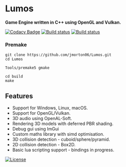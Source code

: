 # Lumos

**Game Engine written in C++ using OpenGL and Vulkan.**

[![Codacy Badge](https://api.codacy.com/project/badge/Grade/dd716348d0124620abb2bbcaedfa9cb3)](https://app.codacy.com/app/jmorton06/Lumos?utm_source=github.com&utm_medium=referral&utm_content=jmorton06/Lumos&utm_campaign=Badge_Grade_Settings)
[![Build status](https://img.shields.io/appveyor/ci/jmorton06/Lumos.svg?style=flat-square&label=Windows)](https://ci.appveyor.com/project/jmorton06/Lumos) [![Build status]( https://img.shields.io/travis/jmorton06/Lumos.svg?style=flat-square&label=Linux%20macOS)](https://travis-ci.org/jmorton06/Lumos)

### Premake
```
git clone https://github.com/jmorton06/Lumos.git
cd Lumos

Tools/premake5 gmake

cd build
make

```

## Features

* Support for Windows, Linux, macOS.
* Support for OpenGL/Vulkan.
* 3D audio using OpenAL-Soft.
* Rendering 3D models with deferred PBR shading.
* Debug gui using ImGui
* Custom maths library with simd optimisation.
* 3D collision detection - cuboid/sphere/pyramid.
* 2D collision detection - Box2D.
* Basic lua scripting support - bindings in progress.

[![License](http://img.shields.io/:license-mit-blue.svg?style=flat-square)](http://doge.mit-license.org)
<br>